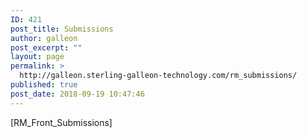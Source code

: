 ```yaml
---
ID: 421
post_title: Submissions
author: galleon
post_excerpt: ""
layout: page
permalink: >
  http://galleon.sterling-galleon-technology.com/rm_submissions/
published: true
post_date: 2018-09-19 10:47:46
---
```

[RM_Front_Submissions]